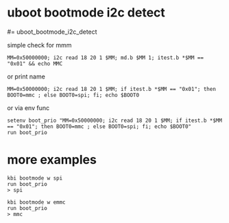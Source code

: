 # uboot bootmode i2c detect 

#= uboot_bootmode_i2c_detect

simple check for mmm

    MM=0x50000000; i2c read 18 20 1 $MM; md.b $MM 1; itest.b *$MM == "0x01" && echo MMC

or print name 

    MM=0x50000000; i2c read 18 20 1 $MM; if itest.b *$MM == "0x01"; then BOOT0=mmc ; else BOOT0=spi; fi; echo $BOOT0

or via env func

    setenv boot_prio "MM=0x50000000; i2c read 18 20 1 $MM; if itest.b *$MM == "0x01"; then BOOT0=mmc ; else BOOT0=spi; fi; echo $BOOT0"
    run boot_prio

# more examples

    kbi bootmode w spi
    run boot_prio
    > spi

    kbi bootmode w emmc
    run boot_prio
    > mmc

